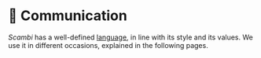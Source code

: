 # 📢 Communication

_Scambi_ has a well-defined [language](../communication/language.md), in line with its style and its values. We use it in different occasions, explained in the following pages.
